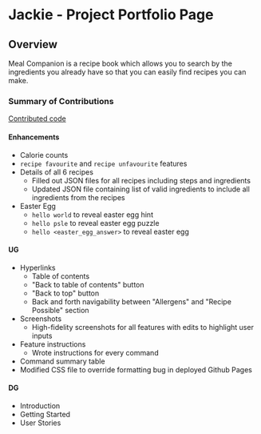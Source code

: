 <link type="text/css" rel="stylesheet" href="docs/main.css" />

# Jackie - Project Portfolio Page

## Overview
Meal Companion is a recipe book which allows you to search by the ingredients you already have so that you can easily find recipes you can make.

### Summary of Contributions

[Contributed code](https://nus-cs2113-ay2223s2.github.io/tp-dashboard/?search=Jjzeng123&sort=groupTitle&sortWithin=title&timeframe=commit&mergegroup=&groupSelect=groupByRepos&breakdown=true&checkedFileTypes=docs~functional-code~test-code~other&since=2023-02-17&tabOpen=true&tabType=authorship&zFR=false&tabAuthor=Jjzeng123&tabRepo=AY2223S2-CS2113T-T09-3%2Ftp%5Bmaster%5D&authorshipIsMergeGroup=false&authorshipFileTypes=docs~functional-code~test-code~other&authorshipIsBinaryFileTypeChecked=false&authorshipIsIgnoredFilesChecked=false)  

#### Enhancements
- Calorie counts
- `recipe favourite` and `recipe unfavourite` features
- Details of all 6 recipes
    - Filled out JSON files for all recipes including steps and ingredients
    - Updated JSON file containing list of valid ingredients to include all ingredients from the recipes
- Easter Egg
    - `hello world` to reveal easter egg hint
    - `hello psle` to reveal easter egg puzzle
    - `hello <easter_egg_answer>` to reveal easter egg


#### UG
- Hyperlinks
    - Table of contents
    - "Back to table of contents" button
    - "Back to top" button
    - Back and forth navigability between "Allergens" and "Recipe Possible" section
- Screenshots
    - High-fidelity screenshots for all features with edits to highlight user inputs
- Feature instructions
    - Wrote instructions for every command  
- Command summary table
- Modified CSS file to override formatting bug in deployed Github Pages

#### DG
- Introduction
- Getting Started
- User Stories
